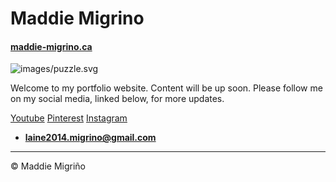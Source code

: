# Maddie Migrino

#### [maddie-migrino.ca](https://maddie-migrino.ca)

![images/puzzle.svg](puzzle.svg)

Welcome to my portfolio website. Content will be up soon. Please follow me on my social media, linked below, for more updates.

[Youtube](youtube.com/MADesigns)
[Pinterest](pinterest.ca/laine2014_migrino/)
[Instagram](instagram.com/laine_migz9)
- **[laine2014.migrino@gmail.com](mailto:laine2014.migrino@gmail.com)**

---
© Maddie Migriño
